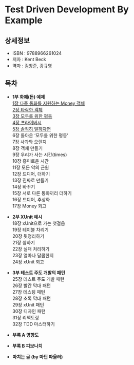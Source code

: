 # Test Driven Development By Example


## 상세정보

- ISBN : 9788966261024
- 저자 : Kent Beck
- 역자 : 김창준, 강규영


## 목차

- **1부 화폐(돈) 예제**  
  [1장 다중 통화를 지원하는 Money 객체](./section01/README.md)  
  [2장 타락한 객체](./section02/README.md)  
  [3장 모두를 위한 평등](./section03/README.md)  
  [4장 프라이버시](./section04/README.md)  
  [5장 솔직히 말하자면](./section05/README.md)  
  6장 돌아온 ‘모두를 위한 평등’  
  7장 사과와 오렌지  
  8장 객체 만들기  
  9장 우리가 사는 시간(times)  
  10장 흥미로운 시간  
  11장 모든 악의 근원  
  12장 드디어, 더하기  
  13장 진짜로 만들기  
  14장 바꾸기  
  15장 서로 다른 통화끼리 더하기  
  16장 드디어, 추상화  
  17장 Money 회고  
  
- **2부 XUnit 예시**  
  18장 xUnit으로 가는 첫걸음  
  19장 테이블 차리기  
  20장 뒷정리하기  
  21장 셈하기  
  22장 실패 처리하기  
  23장 얼마나 달콤한지  
  24장 xUnit 회고  

- **3부 테스트 주도 개발의 패턴**  
  25장 테스트 주도 개발 패턴  
  26장 빨간 막대 패턴  
  27장 테스팅 패턴  
  28장 초록 막대 패턴  
  29장 xUnit 패턴  
  30장 디자인 패턴  
  31장 리팩토링  
  32장 TDD 마스터하기  

- **부록 A 영향도**

- **부록 B 피보나치**

- **마치는 글 (by 마틴 파울러)**

